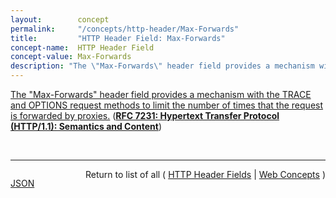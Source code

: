 ```yaml
---
layout:        concept
permalink:     "/concepts/http-header/Max-Forwards"
title:         "HTTP Header Field: Max-Forwards"
concept-name:  HTTP Header Field
concept-value: Max-Forwards
description: "The \"Max-Forwards\" header field provides a mechanism with the TRACE and OPTIONS request methods to limit the number of times that the request is forwarded by proxies."
---
```


[The "Max-Forwards" header field provides a mechanism with the TRACE and OPTIONS request methods to limit the number of times that the request is forwarded by proxies.](http://tools.ietf.org/html/rfc7231#section-5.1.2 "Read documentation for HTTP Header Field &#34;Max-Forwards&#34;") (**[RFC 7231: Hypertext Transfer Protocol (HTTP/1.1): Semantics and Content](/specs/IETF/RFC/7231 "The Hypertext Transfer Protocol (HTTP) is an application-level protocol for distributed, collaborative, hypertext information systems. This document defines the semantics of HTTP/1.1 messages as expressed by request methods, request header fields, response status codes, and response header fields, along with the payload of messages (metadata and body content) and mechanisms for content negotiation.")**)

<br/>
<hr/>

<p style="float : left"><a href="./Max-Forwards.json" title="JSON representing this particular Web Concept value">JSON</a></p>
<p style="text-align: right">Return to list of all ( <a href="../http-header/">HTTP Header Fields</a> | <a href="../">Web Concepts</a> )</p>

